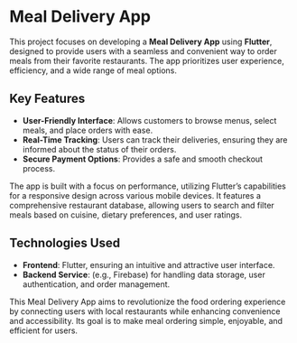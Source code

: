 # Meal Delivery App

This project focuses on developing a **Meal Delivery App** using **Flutter**, designed to provide users with a seamless and convenient way to order meals from their favorite restaurants. The app prioritizes user experience, efficiency, and a wide range of meal options.

## Key Features
- **User-Friendly Interface**: Allows customers to browse menus, select meals, and place orders with ease.
- **Real-Time Tracking**: Users can track their deliveries, ensuring they are informed about the status of their orders.
- **Secure Payment Options**: Provides a safe and smooth checkout process.

The app is built with a focus on performance, utilizing Flutter’s capabilities for a responsive design across various mobile devices. It features a comprehensive restaurant database, allowing users to search and filter meals based on cuisine, dietary preferences, and user ratings.

## Technologies Used
- **Frontend**: Flutter, ensuring an intuitive and attractive user interface.
- **Backend Service**: (e.g., Firebase) for handling data storage, user authentication, and order management.

This Meal Delivery App aims to revolutionize the food ordering experience by connecting users with local restaurants while enhancing convenience and accessibility. Its goal is to make meal ordering simple, enjoyable, and efficient for users.

